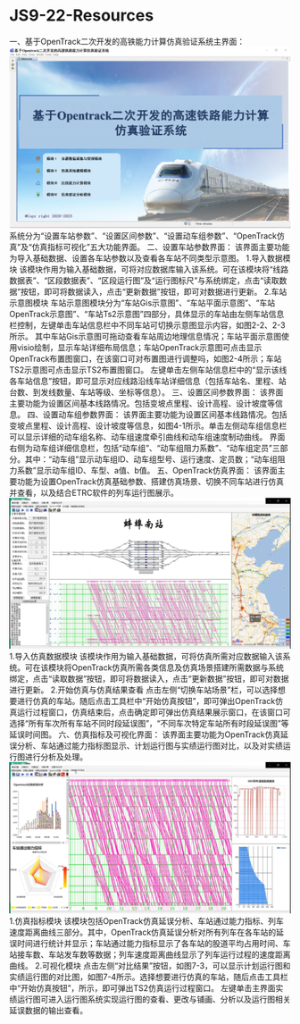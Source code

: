 # JS9-22-Resources

一、基于OpenTrack二次开发的高铁能力计算仿真验证系统主界面：
![image](images/基于Opentrack二次开发的高速铁路能力计算仿真验证系统.png)
系统分为“设置车站参数”、“设置区间参数”、“设置动车组参数”、“OpenTrack仿真”及“仿真指标可视化”五大功能界面。
二、设置车站参数界面：
该界面主要功能为导入基础数据、设置各车站参数以及查看各车站不同类型示意图。
1.导入数据模块
该模块作用为输入基础数据，可将对应数据库输入该系统。可在该模块将“线路数据表”、“区段数据表”、“区段运行图”及“运行图标尺”与系统绑定，点击“读取数据”按钮，即可将数据读入，点击“更新数据”按钮，即可对数据进行更新。
2.车站示意图模块
车站示意图模块分为“车站Gis示意图”、“车站平面示意图”、“车站OpenTrack示意图”、“车站Ts2示意图”四部分，具体显示的车站由左侧车站信息栏控制，左键单击车站信息栏中不同车站可切换示意图显示内容，如图2-2、2-3所示。
其中车站Gis示意图可拖动查看车站周边地理信息情况；车站平面示意图使用visio绘制，显示车站详细布局信息；车站OpenTrack示意图可点击显示OpenTrack布置图窗口，在该窗口可对布置图进行调整吗，如图2-4所示；车站TS2示意图可点击显示TS2布置图窗口。
左键单击左侧车站信息栏中的“显示该线各车站信息”按钮，即可显示对应线路沿线车站详细信息（包括车站名、里程、站台数、到发线数量、车站等级、坐标等信息）。
三、设置区间参数界面：
该界面主要功能为设置区间基本线路情况。包括变坡点里程、设计高程、设计坡度等信息。
四、设置动车组参数界面：
该界面主要功能为设置区间基本线路情况。包括变坡点里程、设计高程、设计坡度等信息，如图4-1所示。单击左侧动车组信息栏可以显示详细的动车组名称、动车组速度牵引曲线和动车组速度制动曲线。
界面右侧为动车组详细信息栏，包括“动车组”、“动车组阻力系数”、“动车组定员”三部分。其中：“动车组”显示动车组ID、动车组型号、运行速度、定员数；“动车组阻力系数”显示动车组ID、车型、a值、b值。
五、OpenTrack仿真界面：
该界面主要功能为设置OpenTrack仿真基础参数、搭建仿真场景、切换不同车站进行仿真并查看，以及结合ETRC软件的列车运行图展示。
![image](images/OpenTrack仿真界面.png)
1.导入仿真数据模块
该模块作用为输入基础数据，可将仿真所需对应数据输入该系统。可在该模块将OpenTrack仿真所需各类信息及仿真场景搭建所需数据与系统绑定，点击“读取数据”按钮，即可将数据读入，点击“更新数据”按钮，即可对数据进行更新。
2.开始仿真与仿真结果查看
点击左侧“切换车站场景”栏，可以选择想要进行仿真的车站。随后点击工具栏中“开始仿真按钮”，即可弹出OpenTrack仿真运行过程窗口，仿真结束后，点击确定即可弹出仿真结果展示窗口，在该窗口可选择“所有车次所有车站不同时段延误图”，“不同车次特定车站所有时段延误图”等延误时间图。
六、仿真指标及可视化界面：
该界面主要功能为OpenTrack仿真延误分析、车站通过能力指标图显示、计划运行图与实绩运行图对比，以及对实绩运行图进行分析及处理。
![image](images/可视化界面.png)
1.仿真指标模块
该模块包括OpenTrack仿真延误分析、车站通过能力指标、列车速度距离曲线三部分。其中，OpenTrack仿真延误分析对所有列车在各车站的延误时间进行统计并显示；车站通过能力指标显示了各车站的股道平均占用时间、车站接车数、车站发车数等数据；列车速度距离曲线显示了列车运行过程的速度距离曲线。
2.可视化模块
点击左侧“对比结果”按钮，如图7-3，可以显示计划运行图和实绩运行图的对比图，如图7-4所示。选择想要进行仿真的车站，随后点击工具栏中“开始仿真按钮”，所示，即可弹出TS2仿真运行过程窗口。
左键单击主界面实绩运行图可进入运行图系统实现运行图的查看、更改与铺画、分析以及运行图相关延误数据的输出查看。


